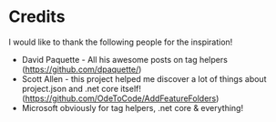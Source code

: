 # Credits

I would like to thank the following people for the inspiration!

* David Paquette - All his awesome posts on tag helpers (https://github.com/dpaquette/)
* Scott Allen - this project helped me discover a lot of things about project.json and .net core itself! (https://github.com/OdeToCode/AddFeatureFolders)
* Microsoft obviously for tag helpers, .net core & everything!
